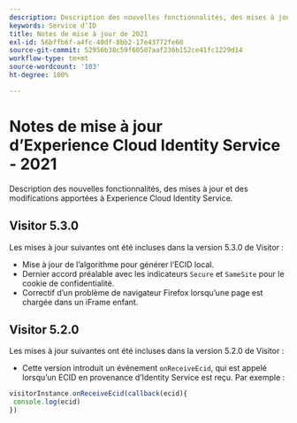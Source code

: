 ```yaml
---
description: Description des nouvelles fonctionnalités, des mises à jour et des modifications apportées au service Experience Cloud Identity.
keywords: Service d’ID
title: Notes de mise à jour de 2021
exl-id: 56bffb6f-a4fc-40df-8bb2-17e43772fe60
source-git-commit: 52956b38c59f60507aaf236b152ce41fc1229d14
workflow-type: tm+mt
source-wordcount: '103'
ht-degree: 100%

---
```


# Notes de mise à jour d’Experience Cloud Identity Service - 2021

Description des nouvelles fonctionnalités, des mises à jour et des modifications apportées à Experience Cloud Identity Service.

## Visitor 5.3.0

Les mises à jour suivantes ont été incluses dans la version 5.3.0 de Visitor :

* Mise à jour de l’algorithme pour générer l’ECID local.
* Dernier accord préalable avec les indicateurs `Secure` et `SameSite` pour le cookie de confidentialité.
* Correctif d’un problème de navigateur Firefox lorsqu’une page est chargée dans un iFrame enfant.

## Visitor 5.2.0

Les mises à jour suivantes ont été incluses dans la version 5.2.0 de Visitor :

* Cette version introduit un événement `onReceiveEcid`, qui est appelé lorsqu’un ECID en provenance d’Identity Service est reçu. Par exemple :

```js
visitorInstance.onReceiveEcid(callback(ecid){
 console.log(ecid)
})
```
